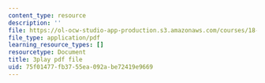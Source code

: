 ```yaml
---
content_type: resource
description: ''
file: https://ol-ocw-studio-app-production.s3.amazonaws.com/courses/18-01sc-single-variable-calculus-fall-2010/75f01477fb3755ea092abe72419e9669_eRCN3daFCmU.pdf
file_type: application/pdf
learning_resource_types: []
resourcetype: Document
title: 3play pdf file
uid: 75f01477-fb37-55ea-092a-be72419e9669
---
```


